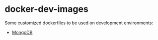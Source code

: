 # docker-dev-images

Some customized dockerfiles to be used on development environments:

* [MongoDB](./mongodb/README.md)
